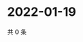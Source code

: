 # 2022-01-19

共 0 条

<!-- BEGIN WEIBO -->
<!-- 最后更新时间 Wed Jan 19 2022 18:15:10 GMT+0800 (China Standard Time) -->

<!-- END WEIBO -->
